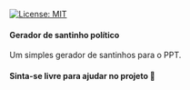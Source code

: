 [![License: MIT](https://img.shields.io/badge/License-MIT-yellow.svg)](https://opensource.org/licenses/MIT)

#### Gerador de santinho político

Um simples gerador de santinhos para o PPT.

#### Sinta-se livre para ajudar no projeto :call_me_hand:
